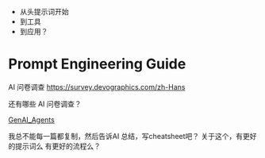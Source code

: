 - 从头提示词开始
- 到工具
- 到应用？
# Prompt Engineering Guide


AI 问卷调查
https://survey.devographics.com/zh-Hans

还有哪些 AI 问卷调查？

[GenAI_Agents](https://github.com/NirDiamant/GenAI_Agents)


我总不能每一篇都复制，然后告诉AI
总结，写cheatsheet吧？
关于这个，有更好的提示词么
有更好的流程么？